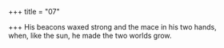 +++
title = "07"

+++
His beacons waxed strong and the mace in his two hands,  
when, like the sun, he made the two worlds grow.  